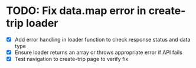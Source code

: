 # TODO: Fix data.map error in create-trip loader

- [x] Add error handling in loader function to check response status and data type
- [x] Ensure loader returns an array or throws appropriate error if API fails
- [x] Test navigation to create-trip page to verify fix
